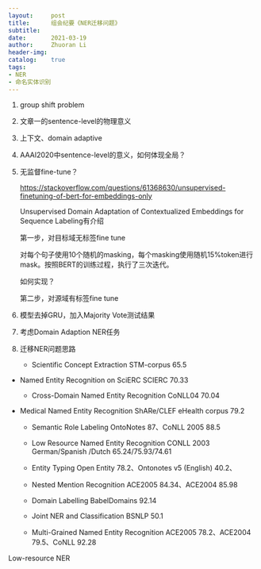 ```yaml
---
layout:     post
title:      组会纪要《NER迁移问题》
subtitle:   
date:       2021-03-19
author:     Zhuoran Li
header-img: 
catalog:    true
tags:
- NER
- 命名实体识别
---
```



1. group shift problem
2. 文章一的sentence-level的物理意义
3. 上下文、domain adaptive



1. AAAI2020中sentence-level的意义，如何体现全局？

   

2. 无监督fine-tune？

   https://stackoverflow.com/questions/61368630/unsupervised-finetuning-of-bert-for-embeddings-only

   Unsupervised Domain Adaptation of Contextualized Embeddings for Sequence Labeling有介绍

   第一步，对目标域无标签fine tune

   对每个句子使用10个随机的masking，每个masking使用随机15%token进行mask。按照BERT的训练过程，执行了三次迭代。

   如何实现？

   第二步，对源域有标签fine tune

   

3. 模型去掉GRU，加入Majority Vote测试结果

4. 考虑Domain Adaption NER任务

5. 迁移NER问题思路

   * Scientific Concept Extraction     STM-corpus 65.5
* Named Entity Recognition on SciERC     SCIERC 70.33
   * Cross-Domain Named Entity Recognition    CoNLL04 70.04
* Medical Named Entity Recognition    ShARe/CLEF eHealth corpus  79.2
   
   * Semantic Role Labeling    OntoNotes  87、CoNLL 2005 88.5
   * Low Resource Named Entity Recognition    CONLL 2003 German/Spanish /Dutch   65.24/75.93/74.61
   * Entity Typing    Open Entity 78.2、Ontonotes v5 (English) 40.2、
   * Nested Mention Recognition	ACE2005 84.34、ACE2004 85.98
   
   * Domain Labelling	BabelDomains 92.14
   * Joint NER and Classification      BSNLP 50.1
   * Multi-Grained Named Entity Recognition    ACE2005 78.2、ACE2004 79.5、CoNLL 92.28
   
   





Low-resource NER



